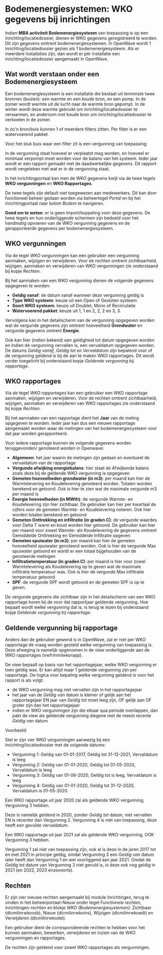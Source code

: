# Bodemenergiesystemen: WKO gegevens bij inrichtingen

Indien **MBA activiteit Bodemenergiesysteem** van toepassing is op een inrichting/locatiedossier, dienen er WKO gegevens geregistreerd te worden. Dit zijn gegevens omtrent bodemenergiesystemen. In OpenWave wordt 1 inrichting/locatiedossier gezien als 1 bodemenergiesysteem. Als er meerdere installaties zijn, dan wordt er pèr installatie een inrichting/locatiedossier aangemaakt in OpenWave.

## Wat wordt verstaan onder een Bodemenergiesysteem

Een bodemenergiesysteem is een installatie die bestaat uit tenminste twee bronnen (buizen): een warmte en een koude bron, en een pomp.
In de zomer wordt warmte uit de lucht naar de warmte bron gepompt. In de winter wordt deze warmte gebruikt om inrichting/locatiedossier te verwarmen, en andersom met koude bron om inrichting/locatiedossier te verkoelen in de zomer.

In zo'n bron/buis kunnen 1 of meerdere filters zitten. Per filter is er een watervoerend pakket.

Voor het stuk buis waar een filter zit is een vergunning van toepassing:

In de vergunning staat hoeveel er verplaatst mag worden, en hoeveel er minimaal verpompt moet worden voor de balans van het systeem.
Ieder jaar wordt er een rapport gemaakt met de daadwerkelijke gegevens. Dit rapport wordt vergeleken met wat er in de vergunning staat.

In het inrichtingportaal kan men de WKO gegevens kwijt via de twee tegels **WKO vergunningen** en **WKO Rapportages**.

De twee tegels zijn default niet toegewezen aan medewerkers. Dit kan door functioneel beheer gedaan worden via beheertegel *Portal* en bij het inrichtingportaal naar kolom *Bodem* te navigeren.

**Goed om te weten**: er is geen import/koppeling voor deze gegevens. De twee tegels en hun onderliggende schermen zijn bedoeld voor het handmatig opvoeren van de WKO vergunning gegevens en de gerapporteerde gegevens per bodemenergiesysteem.

## WKO vergunningen

Via de tegel *WKO vergunningen* kan een gebruiker een vergunning aanmaken, wijzigen en verwijderen. Voor de rechten omtrent zichtbaarheid, wijzigen, aanmaken en verwijderen van WKO vergunningen zie onderstaand bij kopje *Rechten*.

Bij het aanmaken van een WKO vergunning dienen de volgende gegevens opgegeven te worden:

* **Geldig vanaf**: de datum vanaf wanneer deze vergunning geldig is
* **Type WKO systeem**: keuze uit een Open of Gesloten systeem
* **Soort WKO systeem**: keuze uit Doublet, Mono of Recirculatie
* **Watervoerend pakket**: keuze uit 1, 1 en 2, 2, 2 en 3, 3.

Vervolgens kan in het detailscherm van de vergunning opgegeven worden wat de vergunde gegevens zijn omtrent hoeveelheid **Grondwater** en vergunde gegevens omtrent **Energie**.

Ook kan hier (indien bekend) een geldigheid tot datum opgegeven worden en indien de vergunning vervallen is, een vervaldatum opgegeven worden.
De datums *Geldig vanaf*, *Geldig tot* en *Vervaldatum* zijn bepalend voor of de vergunning geldend is bij de aan te maken WKO rapportages. Dit wordt verder toegelicht bij onderstaand kopje *Geldende vergunning bij rapportage*.

## WKO rapportages

Via de tegel *WKO rapportages* kan een gebruiker een WKO rapportage aanmaken, wijzigen en verwijderen. Voor de rechten omtrent zichtbaarheid, wijzigen, aanmaken en verwijderen van WKO rapportages zie onderstaand bij kopje *Rechten*.

Bij het aanmaken van een rapportage dient het **Jaar** van de meting opgegeven te worden. Ieder jaar kan dus een nieuwe rapportage aangemaakt worden waar de metingen van het bodemenergiesysteem voor dat jaar worden gerapporteerd.

Voor iedere rapportage kunnen de volgende gegevens worden teruggevonden/ genoteerd worden in Openwave:

* **Algemeen**: het jaar waarin de metingen zijn gedaan en eventueel de vervaldatum van de rapportage
* **Vergunde afwijking energiebalans**: hier staat de Afwijkende balans zoals deze bij de geldende WKO vergunning is opgegeven
* **Gemeten hoeveelheden grondwater (in m3)**: per maand kan hier de Warmtelevering en Koudelevering genoteerd worden. Totalen worden berekend en getoond. Ook is hier te zien wat de maximale vergunde m3 per maand is
* **Energie hoeveelheden (in MWth)**: de vergunde Warmte- en Koudelevering zijn hier zichtbaar. De gebruiker kan hier per kwartaal de cijfers voor de gemeten Warmte- en Koudelevering noteren. Ook hier worden totalen berekend en getoond
* **Gemeten Onttrekking en infiltratie (in graden C)**: de vergunde waardes voor Delta T warm en koud worden hier getoond. De gebruiker kan hier per maand voor zowel Warmte- als Koudelevering de gegevens omtrent Gemiddelde Onttrekking en Gemiddelde Infiltratie opgeven
* **Gemeten spuiwater (in m3)**: per maand kan hier de gemeten hoeveelheid spuiwater genoteerd worden. Ook is hier de vergunde Max spuiwater getoond en wordt er een totaal bijgehouden van de genoteerde metingen
* **Infiltratietemperatuur (in graden C)**: per maand is hier voor zowel Warmtelevering als Koudelevering op te geven wat de maximale infiltratie temperatuur was. Ook is hier de vergunde Max infiltratie temperatuur getoond
* **SPF**: de vergunde SPF wordt getoond en de gemeten SPF is op te geven.

De vergunde gegevens die zichtbaar zijn in het detailscherm van een WKO rapportage horen bij de voor dat rapportjaar geldende vergunning. Hoe bepaalt wordt welke vergunning dat is, is terug te lezen bij onderstaand kopje *Geldende vergunning bij rapportage*.

## Geldende vergunning bij rapportage

Anders dan de gebruiker gewend is in OpenWave, zal er niet per WKO rapportage de vraag worden gesteld welke vergunning van toepassing is. Deze afweging is namelijk opgenomen in de view onderliggende aan de WKO rapportages (vwfrmmilwkorapp).

De view bepaalt op basis van het rapportagejaar, welke WKO vergunning er toen geldig was. Er kan altijd maar 1 geldende vergunning zijn per rapportage.
De logica voor bepaling welke vergunning geldend is voor het rapport is als volgt:

* de WKO vergunning mag niet vervallen zijn in het rapportagejaar
* het jaar van de *Geldig van* datum is kleiner of gelijk aan het rapportagejaar EN jaar van *Geldig tot* moet leeg zijn, OF gelijk aan OF groter zijn dan het rapportagejaar
* indien er WKO vergunningen zijn die elkaar qua periode overlappen, dan pakt de view als geldende vergunning diegene met de meest recente *Geldig van* datum

Voorbeeld:

Stel er zijn vier WKO vergunningen aanwezig bij een inrichting/locatiedossier met de volgende datums:

* Vergunning 1: Geldig van 01-01-2017, Geldig tot 31-12-2021, Vervaldatum is leeg
* Vergunning 2: Geldig van 01-01-2020, Geldig tot 01-05-2020, Vervaldatum is leeg
* Vergunning 3: Geldig van 01-06-2020, Geldig tot is leeg, Vervaldatum is leeg
* Vergunning 4: Geldig van 01-01-2020, Geldig tot 31-12-2020, Vervaldatum is 01-05-2020

Een WKO rapportage uit jaar 2020 zal als geldende WKO vergunning, Vergunning 3 hebben.

Deze is namelijk geldend in 2020, zonder *Geldig tot* datum, niet vervallen EN is recenter dan Vergunning 2. Vergunning 4 is niet van toepassing, deze heeft een gevulde vervaldatum.

Een WKO rapportage uit jaar 2021 zal als geldende WKO vergunning, OOK Vergunning 3 hebben.

Vergunning 1 zal niet van toepassing zijn, ook al is deze in de jaren 2017 tot en met 2021 in principe geldig, omdat Vergunning 3 een *Geldig van* datum later heeft dan Vergunning 1 en wel voorliggend aan jaar 2021. Omdat de *Geldig tot* datum van Vergunning 3 niet gevuld is, is deze ook nog geldig in 2021 (en 2022, 2023 enzovoorts).

## Rechten

Er zijn vier nieuwe rechten aangemaakt bij module Inrichtingen, terug te vinden in het beheerportaal-Nieuw onder tegel *Functionele rechten*, inrichtingen-rechten en blokje *WKO (Bodemenergiesystemen)*: Zichtbaar (dlcmilinrwkovsb), Nieuw (dlcmilinrwkoins), Wijzigen (dlcmilinrwkoedt) en Verwijderen (dlcmilinrwkodel).

Een gebruiker dient de corresponderende rechten te hebben voor het kunnen aanmaken, bewerken, verwijderen en inzien van de WKO vergunningen en rapportages.

De rechten zijn geldend voor zowel WKO rapportages als vergunningen.
